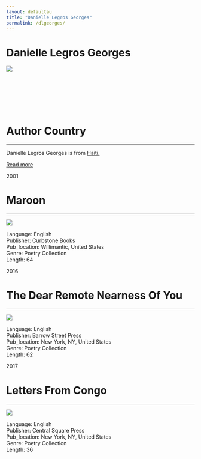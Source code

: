 ```yaml
---
layout: defaultau
title: "Danielle Legros Georges"
permalink: /dlgeorges/
---
```

<!-- partial:index.partial.html -->
<div class="content">
    <h1>Danielle Legros Georges</h1>
    <div class="quote">
        <div><img src="https://chqdaily.com/wp-content/uploads/2021/07/Legros_Geoges_Danielle_WritersCenter-photo-credit-Jennifer-Waddell-680x1024.jpg" class="logo"></div>
    </div>
    <div class="timeline">
        <div style="padding-bottom:100px;"></div>
        <div class="block">
            <div class="date right"><p class="right">  </p></div>
            <div class="dot"></div>
            <div class="left first">
            <div class="author_country">
                <h1>Author Country</h1><hr>
            <div class="aclocation"><p>Danielle Legros Georges is from <a href="{{ site.baseurl }}/5">Haiti.</a></p></div>
                <div class="acreadmore"><a href="https://en.wikipedia.org/wiki/Danielle_Legros_Georges" target="_blank">Read more</a></div>
            </div>
            </div>
        </div>
        <div class="block">
            <div class="date left"><p class="left">2001</p></div>
            <div class="dot"></div>
            <div class="right">
                <h1>Maroon</h1><hr>
                <p><img src="https://m.media-amazon.com/images/I/41NHSarK1LL._SY291_BO1,204,203,200_QL40_FMwebp_.jpg"></p>
                <p>
                Language: English<br/>
                Publisher: Curbstone Books<br/>
                Pub_location: Willimantic, United States<br/>
                Genre: Poetry Collection<br/>
                Length: 64<br/>                   </p>
            </div>
        </div>
       <div class="block">
            <div class="date left"><p class="left">2016</p></div>
            <div class="dot"></div>
            <div class="right">
                <h1>The Dear Remote Nearness Of You</h1><hr>
                <p><img src="https://encrypted-tbn3.gstatic.com/images?q=tbn:ANd9GcTuwoClKTXyV2gMZwANQAJyWr2mBmjnjg4klQSjpVbxf_8x4J4b"></p>
                <p>
                Language: English<br/>
                Publisher: Barrow Street Press<br/>
                Pub_location: New York, NY, United States<br/>
                Genre: Poetry Collection<br/>
                Length: 62<br/>                   </p>
            </div>
        </div>
       <div class="block">
            <div class="date left"><p class="left">2017</p></div>
            <div class="dot"></div>
            <div class="right">
                <h1>Letters From Congo</h1><hr>
                <p><img src="https://m.media-amazon.com/images/I/618lPvR09JL._SY291_BO1,204,203,200_QL40_FMwebp_.jpg"></p>
                <p>
                Language: English<br/>
                Publisher: Central Square Press<br/>
                Pub_location: New York, NY, United States<br/>
                Genre: Poetry Collection<br/>
                Length: 36<br/>                   </p>
            </div>
        </div>
<!-- partial -->
  <script src='https://cdnjs.cloudflare.com/ajax/libs/jquery/3.1.1/jquery.min.js'></script><script  src="assets/js/authorscript.js"></script>
